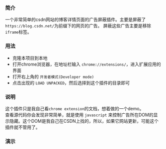 ### 简介

一个非常简单的csdn网站的博客详情页面的广告屏蔽插件。主要是屏蔽了`https://blog.csdn.net/`为前缀下的网页的广告。
屏蔽这些广告主要是移除`iframe`标签。

### 用法

* 克隆本项目到本地
* 打开chrome浏览器，在地址栏输入 `chrome://extensions/`，进入扩展应用的界面
* 打开右上角的 `开发者模式(Developer mode)`
* 点击出现的 `LOAD UNPACKED`，然后选择到这个插件的目录即可

### 说明
这个插件只是我自己看`chrome extension`的文档，想着做的一个demo。<br>
查看源代码你会发现非常简单，就是使用 `javascript` 来控制广告所在DOM的显示隐藏。这个DOM是我自己在CSDN上找的，所以，如果它网站更新，可能这个插件就不管用了。

### 演示

